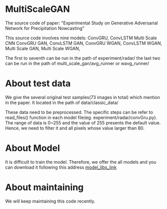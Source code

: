  # MultiScaleGAN

The source code of paper:
"Experimental Study on Generative Adversarial Network for Precipitation Nowcasting"


This source code involves nine models:
ConvGRU,
ConvLSTM
Multi Scale CNN
ConvGRU GAN,
ConvLSTM GAN,
ConvGRU WGAN,
ConvLSTM WGAN,
Multi Scale GAN,
Multi Scale WGAN,

The first to seventh can be run in the path of experiment/radar/
the last two can be run in the path of multi_scale_gan/avg_runner or wavg_runner/

# About test data
We give the several original test samples(73 images in total) which mention in the paper. It located in the path of data/classic_data/ 


These data need to be preprocessed. The specific steps can be refer to read_files() function in each model file(eg. experiment/radar/convGru.py).
The range of data is 0~255 and the value of 255 presents the default value. Hence, we need to filter it and all pixels whose value larger than 80. 


# About Model
It is difficult to train the model. Therefore, we offer the all models and you can download it following this address [model_libs_link](http://39.97.217.145/model_lib/)


# About maintaining
We will keep maintaining this code recently. 

